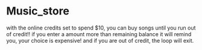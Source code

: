 # Music_store
with the online credits set to spend $10, you can buy songs until you run out of credit!! if you enter a amount more than remaining balance it will remind you, your choice is expensive! and if you are out of credit, the loop will exit.
